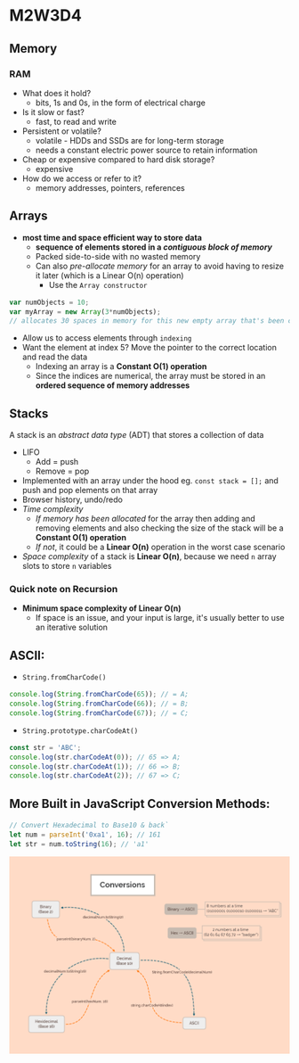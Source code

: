 # M2W3D4

## Memory

### RAM

- What does it hold?
  - bits, 1s and 0s, in the form of electrical charge
- Is it slow or fast?
  - fast, to read and write
- Persistent or volatile?
  - volatile - HDDs and SSDs are for long-term storage
  - needs a constant electric power source to retain information
- Cheap or expensive compared to hard disk storage?
  - expensive
- How do we access or refer to it?
  - memory addresses, pointers, references

## Arrays

- **most time and space efficient way to store data**
  - **sequence of elements stored in a *contiguous block of memory*** 
  - Packed side-to-side with no wasted memory 
  - Can also *pre-allocate memory* for an array to avoid having to resize it later (which is a Linear O(n) operation) 
    - Use the `Array constructor`

```js
var numObjects = 10;
var myArray = new Array(3*numObjects);
// allocates 30 spaces in memory for this new empty array that's been created
```

- Allow us to access elements through `indexing`
- Want the element at index 5? Move the pointer to the correct location and read the data 
    - Indexing an array is a **Constant O(1) operation**
    - Since the indices are numerical, the array must be stored in an **ordered sequence of memory addresses**

## Stacks

A stack is an *abstract data type* (ADT) that stores a collection of data

- LIFO
  - Add = push
  - Remove = pop
- Implemented with an array under the hood eg. `const stack = [];` and push and pop elements on that array
- Browser history, undo/redo
- *Time complexity*
  - *If memory has been allocated* for the array then adding and removing elements and also checking the size of the stack will be a **Constant O(1) operation** 
  - *If not*, it could be a **Linear O(n)** operation in the worst case scenario
- *Space complexity* of a stack is **Linear O(n)**, because we need `n` array slots to store `n` variables

### **Quick note on Recursion**

- **Minimum space complexity of Linear O(n)**
  - If space is an issue, and your input is large, it's usually better to use an iterative solution

## ASCII:

-   `String.fromCharCode()`

```javascript
console.log(String.fromCharCode(65)); // = A;
console.log(String.fromCharCode(66)); // = B;
console.log(String.fromCharCode(67)); // = C;
```

-   `String.prototype.charCodeAt()`

```javascript
const str = 'ABC';
console.log(str.charCodeAt(0)); // 65 => A;
console.log(str.charCodeAt(1)); // 66 => B;
console.log(str.charCodeAt(2)); // 67 => C;
```

## More Built in JavaScript Conversion Methods:

```javascript
// Convert Hexadecimal to Base10 & back`
let num = parseInt('0xa1', 16); // 161
let str = num.toString(16); // 'a1'
```

![Nummeric Conversion Chart](./image.png)
